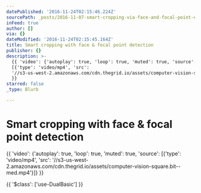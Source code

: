```yaml
---
datePublished: '2016-11-24T02:15:46.224Z'
sourcePath: _posts/2016-11-07-smart-cropping-via-face-and-focal-point-detection.md
inFeed: true
author: []
via: {}
dateModified: '2016-11-24T02:15:45.164Z'
title: Smart cropping with face & focal point detection
publisher: {}
description: >-
  {{ 'video': {'autoplay': true, 'loop': true, 'muted': true, 'source':
  [{'type': 'video/mp4', 'src':
  '//s3-us-west-2.amazonaws.com/cdn.thegrid.io/assets/computer-vision-square.bit--med.mp4'}]}
  }}
starred: false
_type: Blurb

---
```

# Smart cropping with face & focal point detection

{{ 'video': {'autoplay': true, 'loop': true, 'muted': true, 'source': \[{'type': 'video/mp4', 'src': '//s3-us-west-2.amazonaws.com/cdn.thegrid.io/assets/computer-vision-square.bit--med.mp4'}\]} }}

{{ '$class': \['use-DualBasic'\] }}